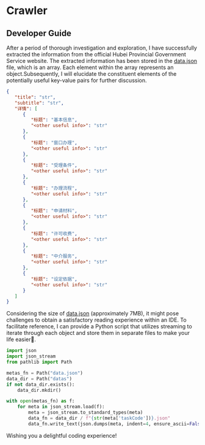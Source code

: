 # Crawler
## Developer Guide
After a period of thorough investigation and exploration, I have successfully extracted the information from the official Hubei Provincial Government Service website. The extracted information has been stored in the [data.json](data.json) file, which is an array. Each element within the array represents an object.Subsequently, I will elucidate the constituent elements of the potentially useful key-value pairs for further discussion.
```json
{
   "title": "str",
   "subtitle": "str",
   "详情": [
      {
         "标题": "基本信息",
         "<other useful info>": "str"
      },
      {
         "标题": "窗口办理",
         "<other useful info>": "str"
      },
      {
         "标题": "受理条件",
         "<other useful info>": "str"
      },
      {
         "标题": "办理流程",
         "<other useful info>": "str"
      },
      {
         "标题": "申请材料",
         "<other useful info>": "str"
      },
      {
         "标题": "许可收费",
         "<other useful info>": "str"
      },
      {
         "标题": "中介服务",
         "<other useful info>": "str"
      },
      {
         "标题": "设定依据",
         "<other useful info>": "str"
      }
   ]
}
```

Considering the size of [data.json](data.json) (approximately 7MB), it might pose challenges to obtain a satisfactory reading experience within an IDE. To facilitate reference, I can provide a Python script that utilizes streaming to iterate through each object and store them in separate files to make your life easier🤗.
```python
import json
import json_stream
from pathlib import Path

metas_fn = Path("data.json")
data_dir = Path("datas")
if not data_dir.exists():
    data_dir.mkdir()

with open(metas_fn) as f:
    for meta in json_stream.load(f):
        meta = json_stream.to_standard_types(meta)
        data_fn = data_dir / f"{str(meta['taskCode'])}.json"
        data_fn.write_text(json.dumps(meta, indent=4, ensure_ascii=False))
```
Wishing you a delightful coding experience!